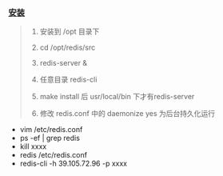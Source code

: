 ### [安装](https://redis.io/download)

> 1. 安装到 /opt 目录下
> 2. cd /opt/redis/src
>
> 3. redis-server &
>
> 4. 任意目录 redis-cli
>
> 5. make install 后 usr/local/bin 下才有redis-server
>
> 6. 修改 redis.conf 中的 daemonize yes 为后台持久化运行

- vim /etc/redis.conf
- ps -ef | grep redis
- kill xxxx
- redis /etc/redis.conf 
- redis-cli -h 39.105.72.96 -p xxxx


